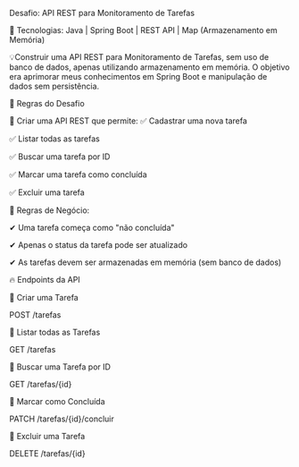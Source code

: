 Desafio: API REST para Monitoramento de Tarefas

🔹 Tecnologias: Java | Spring Boot | REST API | Map (Armazenamento em Memória)

💡Construir uma API REST para Monitoramento de Tarefas, sem uso de banco de dados, apenas utilizando armazenamento em memória. O objetivo era aprimorar meus conhecimentos em Spring Boot e manipulação de dados sem persistência.

📌 Regras do Desafio

🔹 Criar uma API REST que permite:
✅ Cadastrar uma nova tarefa

✅ Listar todas as tarefas

✅ Buscar uma tarefa por ID

✅ Marcar uma tarefa como concluída

✅ Excluir uma tarefa

🔹 Regras de Negócio:

✔ Uma tarefa começa como "não concluída"

✔ Apenas o status da tarefa pode ser atualizado

✔ As tarefas devem ser armazenadas em memória (sem banco de dados)

🔥 Endpoints da API

📌 Criar uma Tarefa

POST /tarefas

📌 Listar todas as Tarefas

GET /tarefas

📌 Buscar uma Tarefa por ID

GET /tarefas/{id}

📌 Marcar como Concluída

PATCH /tarefas/{id}/concluir

📌 Excluir uma Tarefa

DELETE /tarefas/{id}
